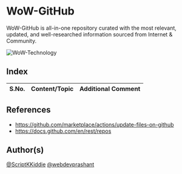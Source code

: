 # WoW-GitHub
WoW-GitHub is all-in-one repository curated with the most relevant, updated, and well-researched information sourced from Internet &amp; Community.

![WoW-Technology](https://img.shields.io/badge/WoW-Technology-brightgreen?style=flat-square&logo=github)

## Index

S.No. | Content/Topic | Additional Comment
--- | --- | ---

## References
- https://github.com/marketplace/actions/update-files-on-github
- https://docs.github.com/en/rest/repos

## Author(s)

[@ScriptKKiddie](https://github.com/ScriptKKiddie)
[@webdevprashant](https://github.com/webdevprashant)

